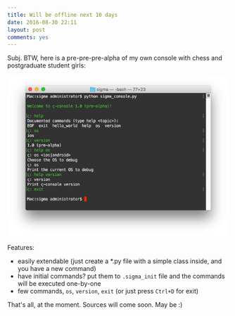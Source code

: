 ```yaml
---
title: Will be offline next 10 days
date: 2016-08-30 22:11
layout: post
comments: yes
---
```


Subj. BTW, here is a pre-pre-pre-alpha of my own console with chess and postgraduate student girls:

![](/images/2016-08-30-sigma_console_pre_alpha.png)

Features:

* easily extendable (just create a *.py file with a simple class inside, and you have a new command)
* have initial commands? put them to `.sigma_init` file and the commands will be executed one-by-one
* few commands, `os`, `version`, `exit` (or just press `Ctrl+D` for exit)

That's all, at the moment. Sources will come soon. May be :)
